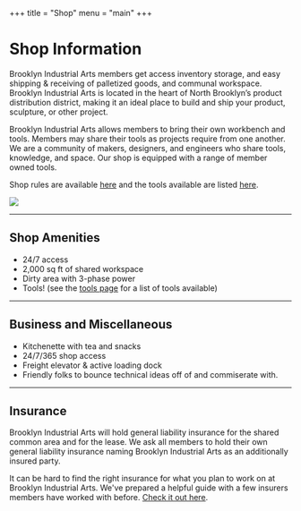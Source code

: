 +++
title = "Shop"
menu = "main"
+++

# Shop Information


Brooklyn Industrial Arts members get access inventory storage, and easy shipping & receiving of palletized goods, and communal workspace. Brooklyn Industrial Arts is located in the heart of North Brooklyn’s product distribution district, making it an ideal place to build and ship your product, sculpture, or other project.

Brooklyn Industrial Arts allows members to bring their own workbench and tools. Members may share their tools as projects require from one another. We are a community of makers, designers, and engineers who share tools, knowledge, and space. Our shop is equipped with a range of member owned tools. 

Shop rules are available [here](/operations/shop-rules) and the tools available are listed [here](/tools).

![](/images/IMG_5150.jpeg)

----

## Shop Amenities


- 24/7 access
- 2,000 sq ft of shared workspace
- Dirty area with 3-phase power
- Tools! (see the [tools page](/tools) for a list of tools available)

---

## Business and Miscellaneous

- Kitchenette with tea and snacks
- 24/7/365 shop access
- Freight elevator & active loading dock
- Friendly folks to bounce technical ideas off of and commiserate with.

---

## Insurance

Brooklyn Industrial Arts will hold general liability insurance for the shared common area and for the lease. We ask all members to hold their own general liability insurance naming Brooklyn Industrial Arts as an additionally insured party.

It can be hard to find the right insurance for what you plan to work on at Brooklyn Industrial Arts. We've prepared a helpful guide with a few insurers members have worked with before. [Check it out here](/insurance).


